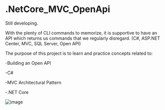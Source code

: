 # .NetCore_MVC_OpenApi
Still developing.

With the plenty of CLI commands to memorize, it is supportive to have an API which returns us commands that we regularly disregard. (C#, ASP.NET Center, MVC, SQL Server, Open API)

The purpose of this project is to learn and practice concepts related to:

-Building an Open API

-C#

-MVC Architectural Pattern

-.NET Core

![image](https://user-images.githubusercontent.com/56188746/150790033-c4522c2d-f3ab-4c7f-9b44-099b30b21f12.png)


